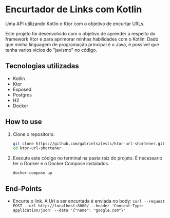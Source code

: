 # Encurtador de Links com Kotlin

Uma API utilizando Kotlin e Ktor com o objetivo de encurtar URLs.

Este projeto foi desenvolvido com o objetivo de aprender a respeito do framework Ktor e para aprimorar minhas habilidades com o Kotlin. Dado que minha linguagem de programação principal é o Java, é possível que tenha varios vicios do "javismo" no código.

## Tecnologias utilizadas

- Kotlin
- Ktor
- Exposed
- Postgres
- H2
- Docker

## How to use

1. Clone o repositorio.

   ```bash
   git clone https://github.com/gabrielsalesls/ktor-url-shortener.git
   cd ktor-url-shortener
   ```

2. Execute este código no terminal na pasta raiz do projeto. É necessario ter o Docker e o Docker Compose instalados.
    ```
    docker-compose up
    ```

## End-Points
- Encurte o link. A Url a ser encurtada é enviada no body:
```curl --request POST --url http://localhost:8080/ --header 'Content-Type: application/json' --data '{"name": "google.com"}'```